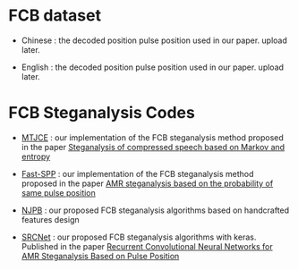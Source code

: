 # FCB dataset

- Chinese  :  the decoded position pulse position used in our paper. upload later.

- English : the decoded position pulse position used in our paper. upload later.

  

# FCB Steganalysis Codes

- [MTJCE](https://github.com/VOIPsteganalysis/FCBsteganalysis/tree/master/FCB_Steganalysis_Algorithms/MTJCE.m) : our implementation of the FCB steganalysis method proposed in the paper [Steganalysis of compressed speech based on Markov and entropy](https://link.springer.com/chapter/10.1007/978-3-662-43886-2_5)

- [Fast-SPP](https://github.com/VOIPsteganalysis/FCBsteganalysis/tree/master/FCB_Steganalysis_Algorithms/Fast-SPP.m) : our implementation of the FCB steganalysis method proposed in the paper [AMR steganalysis based on the probability of same pulse position](https://ieeexplore.ieee.org/abstract/document/7083709)

- [NJPB](https://github.com/VOIPsteganalysis/FCBsteganalysis/tree/master/FCB_Steganalysis_Algorithms/NJPB.m) : our proposed FCB steganalysis algorithms based on  handcrafted features design

- [SRCNet](https://github.com/VOIPsteganalysis/FCBsteganalysis/tree/master/FCB_Steganalysis_Algorithms/SRCNet.py) : our proposed FCB steganalysis algorithms  with keras.  Published in the paper [Recurrent Convolutional Neural Networks for AMR Steganalysis Based on Pulse Position](https://dl.acm.org/citation.cfm?id=3335708)